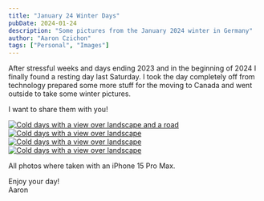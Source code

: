 ```yaml
---
title: "January 24 Winter Days"
pubDate: 2024-01-24
description: "Some pictures from the January 2024 winter in Germany"
author: "Aaron Czichon"
tags: ["Personal", "Images"]
---
```


After stressful weeks and days ending 2023 and in the beginning of 2024 I finally found a resting day last Saturday.
I took the day completely off from technology prepared some more stuff for the moving to Canada and went outside to take some winter pictures.

I want to share them with you!

[![Cold days with a view over landscape and a road](https://directus.aaronczichon.de/assets/0b1983cf-0279-4441-8812-7cf3ade4129c?download&width=750)](https://directus.aaronczichon.de/assets/0b1983cf-0279-4441-8812-7cf3ade4129c)
[![Cold days with a view over landscape](https://directus.aaronczichon.de/assets/7193ea54-c084-4442-972a-fd7f955fde21?download&width=750)](https://directus.aaronczichon.de/assets/7193ea54-c084-4442-972a-fd7f955fde21)
[![Cold days with a view over landscape](https://directus.aaronczichon.de/assets/bbebbc3c-535d-4ffb-a248-3519fbb723a1?download&width=750)](https://directus.aaronczichon.de/assets/bbebbc3c-535d-4ffb-a248-3519fbb723a1)
[![Cold days with a view over landscape](https://directus.aaronczichon.de/assets/c38040b9-1656-4668-9594-d4b0361eec70?download&width=750)](https://directus.aaronczichon.de/assets/c38040b9-1656-4668-9594-d4b0361eec70)

All photos where taken with an iPhone 15 Pro Max.

Enjoy your day!  
Aaron
